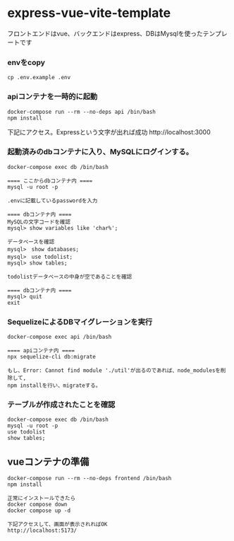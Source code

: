 # express-vue-vite-template
フロントエンドはvue、バックエンドはexpress、DBはMysqlを使ったテンプレートです

### envをcopy
``` 
cp .env.example .env
```

### apiコンテナを一時的に起動
```
docker-compose run --rm --no-deps api /bin/bash
npm install
```

下記にアクセス。Expressという文字が出れば成功
http://localhost:3000　


### 起動済みのdbコンテナに入り、MySQLにログインする。
```
docker-compose exec db /bin/bash

==== ここからdbコンテナ内 ====
mysql -u root -p

.envに記載しているpasswordを入力

```
```
==== dbコンテナ内 ====
MySQLの文字コードを確認
mysql> show variables like 'char%';

データベースを確認
mysql>　show databases;
mysql>　use todolist;
mysql> show tables;

todolistデータベースの中身が空であることを確認

==== dbコンテナ内 ====
mysql> quit
exit
```

### SequelizeによるDBマイグレーションを実行
```
docker-compose exec api /bin/bash

==== apiコンテナ内 ====
npx sequelize-cli db:migrate

もし、Error: Cannot find module './util'が出るのであれば、node_modulesを削除して,
npm installを行い、migrateする。
```

### テーブルが作成されたことを確認
```
docker-compose exec db /bin/bash
mysql -u root -p
use todolist
show tables;
```


## vueコンテナの準備

```
docker-compose run --rm --no-deps frontend /bin/bash
npm install

正常にインストールできたら
docker compose down 
docker compose up -d

下記アクセスして、画面が表示されればOK
http://localhost:5173/
